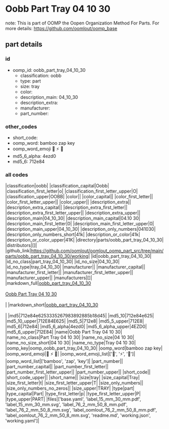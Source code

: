 # Oobb Part Tray 04 10 30  

note: This is part of OOMP the Oopen Organization Method For Parts. For more details: https://github.com/oomlout/oomp_base

##  part details





### id
* oomp_id: oobb_part_tray_04_10_30
  * classification: oobb
  * type: part
  * size: tray
  * color: 
  * description_main: 04_10_30
  * description_extra: 
  * manufacturer: 
  * part_number: 

### other_codes
* short_code: 
* oomp_word: bamboo zap key
* oomp_word_emoji :bamboo: :zap: :key:
* md5_6_alpha: 4ezd0
* md5_6: 712e84

### all codes 
|classification|oobb|
|classification_capital|Oobb|
|classification_first_letter|o|
|classification_first_letter_upper|O|
|classification_upper|OOBB|
|color||
|color_capital||
|color_first_letter||
|color_first_letter_upper||
|color_upper||
|description_extra||
|description_extra_capital||
|description_extra_first_letter||
|description_extra_first_letter_upper||
|description_extra_upper||
|description_main|04_10_30|
|description_main_capital|04.10 30|
|description_main_first_letter|0|
|description_main_first_letter_upper|0|
|description_main_upper|04_10_30|
|description_only_numbers|041030|
|description_only_numbers_short|41k|
|description_or_color|41k|
|description_or_color_upper|41K|
|directory|parts/oobb_part_tray_04_10_30|
|distributors|[]|
|github_link|https://github.com/oomlout/oomlout_oomp_part_src/tree/main/parts/oobb_part_tray_04_10_30/working|
|id|oobb_part_tray_04_10_30|
|id_no_class|part_tray_04_10_30|
|id_no_size|04_10_30|
|id_no_type|tray_04_10_30|
|manufacturer||
|manufacturer_capital||
|manufacturer_first_letter||
|manufacturer_first_letter_upper||
|manufacturer_upper||
|manufacturers|[]|
|markdown_full|[oobb_part_tray_04_10_30](https://github.com/oomlout/oomlout_oomp_part_src/tree/main/parts/oobb_part_tray_04_10_30/working)<br>[](https://github.com/oomlout/oomlout_oomp_part_src/tree/main/parts/oobb_part_tray_04_10_30/working)<br>[Oobb Part Tray 04 10 30](https://github.com/oomlout/oomlout_oomp_part_src/tree/main/parts/oobb_part_tray_04_10_30/working)<br><br>|
|markdown_short|[oobb_part_tray_04_10_30](https://github.com/oomlout/oomlout_oomp_part_src/tree/main/parts/oobb_part_tray_04_10_30/working)<br><br>|
|md5|712e84e6253335267983892885b18d45|
|md5_10|712e84e625|
|md5_10_upper|712E84E625|
|md5_5|712e8|
|md5_5_upper|712E8|
|md5_6|712e84|
|md5_6_alpha|4ezd0|
|md5_6_alpha_upper|4EZD0|
|md5_6_upper|712E84|
|name|Oobb Part Tray 04 10 30|
|name_no_class|Part Tray 04 10 30|
|name_no_size|04 10 30|
|name_no_size_short|04 10 30|
|name_no_type|Tray 04 10 30|
|oomp_key|oomp_oobb_part_tray_04_10_30|
|oomp_word|bamboo zap key|
|oomp_word_emoji|:bamboo: :zap: :key:|
|oomp_word_emoji_list|[':bamboo:', ':zap:', ':key:']|
|oomp_word_list|['bamboo', 'zap', 'key']|
|part_number||
|part_number_capital||
|part_number_first_letter||
|part_number_first_letter_upper||
|part_number_upper||
|short_code||
|short_code_upper||
|short_name||
|size|tray|
|size_capital|Tray|
|size_first_letter|t|
|size_first_letter_upper|T|
|size_only_numbers||
|size_only_numbers_no_zeros||
|size_upper|TRAY|
|type|part|
|type_capital|Part|
|type_first_letter|p|
|type_first_letter_upper|P|
|type_upper|PART|
|files|['base.yaml', 'label_15_mm_30_mm.pdf', 'label_15_mm_30_mm.svg', 'label_76_2_mm_50_8_mm.pdf', 'label_76_2_mm_50_8_mm.svg', 'label_oomlout_76_2_mm_50_8_mm.pdf', 'label_oomlout_76_2_mm_50_8_mm.svg', 'readme.md', 'working.json', 'working.yaml']|
